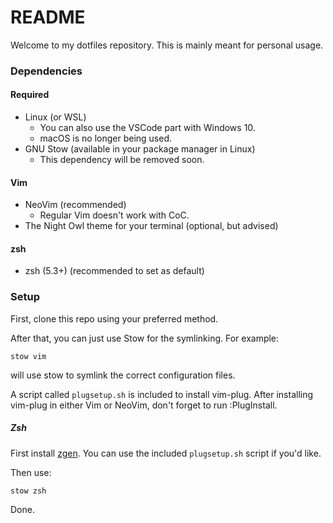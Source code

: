 # README #

Welcome to my dotfiles repository.
This is mainly meant for personal usage.


### Dependencies ###
#### Required ####
- Linux (or WSL)
    - You can also use the VSCode part with Windows 10.
    - macOS is no longer being used.
- GNU Stow (available in your package manager in Linux)
    - This dependency will be removed soon.

#### Vim ####
- NeoVim (recommended)
    - Regular Vim doesn't work with CoC.
- The Night Owl theme for your terminal (optional, but advised)

#### zsh ####
- zsh (5.3+) (recommended to set as default)
 
### Setup ###
First, clone this repo using your preferred method.
    
After that, you can just use Stow for the symlinking. For example:

    stow vim

will use stow to symlink the correct configuration files.

A script called `plugsetup.sh` is included to install vim-plug. After installing vim-plug in either Vim or NeoVim, don't forget to run :PlugInstall.
##### Zsh #####
First install [zgen](https://github.com/tarjoilija/zgen).
You can use the included `plugsetup.sh` script if you'd like.

Then use:

    stow zsh

Done.
